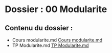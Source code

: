 # Dossier : 00 Modularite
 
 ## Contenu du dossier : 
- Cours modularite.md [Cours modularite.md](./Cours_modularite.md)
- TP Modularite.md [TP Modularite.md](./TP_Modularite.md)
